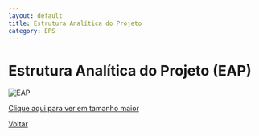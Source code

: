 ```yaml
---
layout: default
title: Estrutura Analítica do Projeto
category: EPS
---
```


# Estrutura Analítica do Projeto (EAP)

![EAP](https://i.imgur.com/CJS0tzC.png)

[Clique aqui para ver em tamanho maior](https://i.imgur.com/CJS0tzC.png)

[Voltar](./../)
